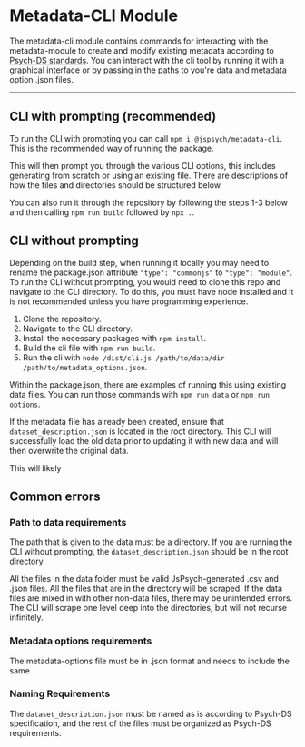 # Metadata-CLI Module

The metadata-cli module contains commands for interacting with the metadata-module to create and modify existing metadata according to [Psych-DS standards](https://psych-ds.github.io/). You can interact with the cli tool by running it with a graphical interface or by passing in the paths to you're data and metadata option .json files.

---

## CLI with prompting (recommended)

To run the CLI with prompting you can call ```npm i @jspsych/metadata-cli```. This is the recommended way of running the package.

This will then prompt you through the various CLI options, this includes generating from scratch or using an existing file. There are descriptions of how the files and directories should be structured below. 

You can also run it through the repository by following the steps 1-3 below and then calling ```npm run build``` followed by ```npx .```. 

## CLI without prompting 

Depending on the build step, when running it locally you may need to rename the package.json attribute ```"type": "commonjs"``` to ```"type": "module"```. To run the CLI without prompting, you would need to clone this repo and navigate to the CLI directory. To do this, you must have node installed and it is not recommended unless you have programming experience. 

1. Clone the repository.
2. Navigate to the CLI directory.
3. Install the necessary packages with ```npm install```.
4. Build the cli file with ```npm run build```.
5. Run the cli with ```node /dist/cli.js /path/to/data/dir /path/to/metadata_options.json```.

Within the package.json, there are examples of running this using existing data files. You can run those commands with ```npm run data``` or ```npm run options```.

If the metadata file has already been created, ensure that ```dataset_description.json``` is located in the root directory. This CLI will successfully load the old data prior to updating it with new data and will then overwrite the original data.

This will likely 

## Common errors

### Path to data requirements  

The path that is given to the data must be a directory. If you are running the CLI without prompting, the ```dataset_description.json``` should be in the root directory. 

All the files in the data folder must be valid JsPsych-generated .csv and .json files. All the files that are in the directory will be scraped. If the data files are mixed in with other non-data files, there may be unintended errors. The CLI will scrape one level deep into the directories, but will not recurse infinitely. 

### Metadata options requirements 

The metadata-options file must be in .json format and needs to include the same 

### Naming Requirements

The ```dataset_description.json``` must be named as is according to Psych-DS specification, and the rest of the files must be organized as Psych-DS requirements.